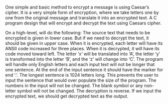 One simple and basic method to encrypt a message is using Caesar’s cipher. 
It is a very simple form of encryption, where we take letters one by one from the original message and translate it into an encrypted text.
A C program design that will encrypt and decrypt the text using Caesars cipher.

On a high-level, will do the following:
	The source text that needs to be encrypted is given in lower case. But if we need to decrypt the text, it should be given in upper case.
  When it is encrypted, each letter will have its ANSII code increased for three places. When it is decrypted, it will have its code moved toward left.
	The letter ‘x’ will be translated into ‘A’, the letter ‘y’ is transformed into the letter ‘B’, and the ‘z’ will change into ‘C’.
	The program will handle only English letters and each input text will not be longer that one sentence. At the end of the input sentence it should have the marker for end ‘.’.
	The longest sentence is 1024 letters long. This prevents the user to input the sentence that would over populate the size of the program.
	The numbers in the input will not be changed.
	The blank symbol or any non-letter symbol will not be changed.
	The decryption is reverse. If we input the encrypted text, we should get decrypted text as the output.
